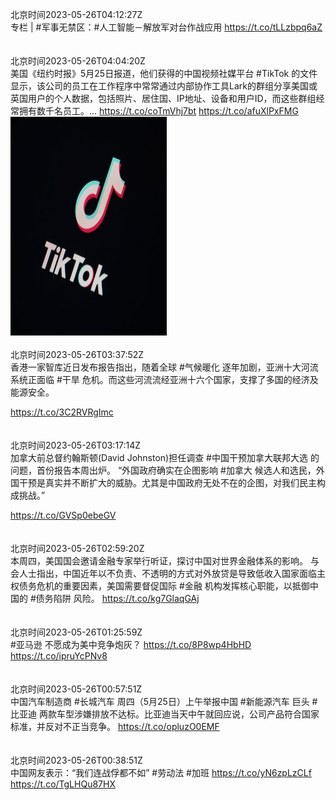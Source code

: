 北京时间2023-05-26T04:12:27Z<br>专栏 | #军事无禁区：#人工智能－解放军对台作战应用
https://t.co/tLLzbpq6aZ<br><br><br>北京时间2023-05-26T04:04:20Z<br>美国《纽约时报》5月25日报道，他们获得的中国视频社媒平台 #TikTok 的文件显示，该公司的员工在工作程序中常常通过内部协作工具Lark的群组分享美国或英国用户的个人数据，包括照片、居住国、IP地址、设备和用户ID，而这些群组经常拥有数千名员工。… https://t.co/coTmVhj7bt https://t.co/afuXlPxFMG<br><img src='/temp/image/2023/u-Month-5/1661825548266479617_0.jpg' width='250' height='350'><br><br>北京时间2023-05-26T03:37:52Z<br>香港一家智库近日发布报告指出，随着全球 #气候暖化 逐年加剧，亚洲十大河流系统正面临 #干旱 危机。而这些河流流经亚洲十六个国家，支撑了多国的经济及能源安全。

https://t.co/3C2RVRgImc<br><br><br>北京时间2023-05-26T03:17:14Z<br>加拿大前总督约翰斯顿(David Johnston)担任调查 #中国干预加拿大联邦大选 的问题，首份报告本周出炉。
“外国政府确实在企图影响 #加拿大 候选人和选民，外国干预是真实并不断扩大的威胁。尤其是中国政府无处不在的企图，对我们民主构成挑战。”

https://t.co/GVSp0ebeGV<br><br><br>北京时间2023-05-26T02:59:20Z<br>本周四，美国国会邀请金融专家举行听证，探讨中国对世界金融体系的影响。
与会人士指出，中国近年以不负责、不透明的方式对外放贷是导致低收入国家面临主权债务危机的重要因素，美国需要督促国际 #金融 机构发挥核心职能，以抵御中国的 #债务陷阱 风险。
https://t.co/kg7GlaqGAj<br><br><br>北京时间2023-05-26T01:25:59Z<br>#亚马逊 不愿成为美中竞争炮灰？
https://t.co/8P8wp4HbHD https://t.co/ipruYcPNv8<br><br><br>北京时间2023-05-26T00:57:51Z<br>中国汽车制造商 #长城汽车 周四（5月25日）上午举报中国 #新能源汽车 巨头 #比亚迪 两款车型涉嫌排放不达标。比亚迪当天中午就回应说，公司产品符合国家标准，并反对不正当竞争。
https://t.co/opluzO0EMF<br><br><br>北京时间2023-05-26T00:38:51Z<br>中国网友表示：“我们连战俘都不如”
#劳动法 #加班 
https://t.co/yN6zpLzCLf https://t.co/TgLHQu87HX<br><br><br>